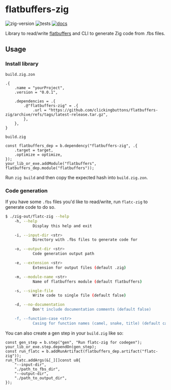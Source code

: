 # flatbuffers-zig

![zig-version](https://img.shields.io/badge/dynamic/yaml?url=https%3A%2F%2Fraw.githubusercontent.com%2Fclickingbuttons%2Fflatbuffers-zig%2Fmaster%2F.github%2Fworkflows%2Ftest.yml&query=%24.jobs.test.steps%5B1%5D.with.version&label=zig-version)
![tests](https://github.com/clickingbuttons/flatbuffers-zig/actions/workflows/test.yml/badge.svg)
[![docs](https://github.com/clickingbuttons/flatbuffers-zig/actions/workflows/publish_docs.yml/badge.svg)](https://clickingbuttons.github.io/flatbuffers-zig)

Library to read/write [flatbuffers](https://flatbuffers.dev/flatbuffers_internals.html) and CLI to generate Zig code from .fbs files.

## Usage

### Install library
`build.zig.zon`
```zig
.{
    .name = "yourProject",
    .version = "0.0.1",

    .dependencies = .{
        .@"flatbuffers-zig" = .{
            .url = "https://github.com/clickingbuttons/flatbuffers-zig/archive/refs/tags/latest-release.tar.gz",
        },
    },
}
```

`build.zig`
```zig
const flatbuffers_dep = b.dependency("flatbuffers-zig", .{
    .target = target,
    .optimize = optimize,
});
your_lib_or_exe.addModule("flatbuffers", flatbuffers_dep.module("flatbuffers"));
```

Run `zig build` and then copy the expected hash into `build.zig.zon`.

### Code generation

If you have some `.fbs` files you'd like to read/write, run `flatc-zig` to generate code to do so.

```sh
$ ./zig-out/flatc-zig --help
    -h, --help
            Display this help and exit

    -i, --input-dir <str>
            Directory with .fbs files to generate code for

    -o, --output-dir <str>
            Code generation output path

    -e, --extension <str>
            Extension for output files (default .zig)

    -m, --module-name <str>
            Name of flatbuffers module (default flatbuffers)

    -s, --single-file
            Write code to single file (default false)

    -d, --no-documentation
            Don't include documentation comments (default false)

    -f, --function-case <str>
            Casing for function names (camel, snake, title) (default camel)
```

You can also create a gen step  in your `build.zig` like so:
```zig
const gen_step = b.step("gen", "Run flatc-zig for codegen");
your_lib_or_exe.step.dependOn(gen_step);
const run_flatc = b.addRunArtifact(flatbuffers_dep.artifact("flatc-zig"));
run_flatc.addArgs(&[_][]const u8{
    "--input-dir",
    "./path_to_fbs_dir",
    "--output-dir",
    "./path_to_output_dir",
});
```

